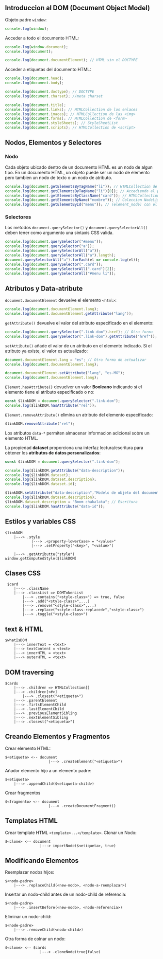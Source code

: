 ## Introduccion al DOM (Document Object Model)
Objeto padre `window`:
```javascript
console.log(window);
```
Acceder a todo el documento HTML:
```javascript
console.log(window.document);
console.log(document);

console.log(document.documentElement); // HTML sin el DOCTYPE
```
Acceder a etiquetas del documento HTML:
```javascript
console.log(document.head);
console.log(document.body);

console.log(document.doctype); // DOCTYPE 
console.log(document.charset); //meta charset 

console.log(document.title);
console.log(document.links); // HTMLCollection de los enlaces
console.log(document.images); // HTMLCollection de las <img>
console.log(document.forms); // HTMLCollection de <form>
console.log(document.styleSheets); // StyleSheetList
console.log(document.scripts); // HTMLCollection de <script>
```
## Nodos, Elementos y Selectores
### Nodo
Cada objeto ubicado dentro de un documento HTML es un nodo de algun tipo. En un documento HTML, un objeto puede ser un nodo de elemento pero tambien un nodo de texto o un nodo de atributo.

```javascript
console.log(document.getElementsByTagName("li")); // HTMLCollection de <li></li>
console.log(document.getElementsByTagName("li")[0]); // Accediendo al primer <li></li> (element_node)
console.log(document.getElementsByClassName("card")); // HTMLCollection de elementos con el atributo class="card"
console.log(document.getElementsByName("nombre")); // Coleccion NodeList de elementos con el atributo name="nombre"
console.log(document.getElementById("menu")); // (element_node) con el atributo id="menu"
```
### Selectores
Los metodos `document.querySelector()` y `document.querySelectorAll()` deben tener como argumento una sintaxis CSS valida.
```javascript
console.log(document.querySelector("#menu"));
console.log(document.querySelector("a"));
console.log(document.querySelectorAll("a"));
console.log(document.querySelectorAll("a").length);
document.querySelectorAll("a").forEach(el => console.log(el));
console.log(document.querySelector(".card"));
console.log(document.querySelectorAll(".card")[2]);
console.log(document.querySelectorAll("#menu li"));
```
## Atributos y Data-atribute

`document.documentElement` devuelve el elemento `<html>`:
```javascript
console.log(document.documentElement.lang);
console.log(document.documentElement.getAttribute("lang"));
```
`getAttribute()` devuelve el valor del atributo especificado en el elemento:
```javascript
console.log(document.querySelector(".link-dom").href); // Otra forma
console.log(document.querySelector(".link-dom").getAttribute("href"));
```
`setAttibute()` añade el valor de un atributo en el elemento indicado. Si el atributo ya existe, el valor es actualizado:
```javascript
document.documentElement.lang = "es"; // Otra forma de actualizar
console.log(document.documentElement.lang);

document.documentElement.setAttribute("lang", "es-MX");
console.log(document.documentElement.lang);
```
`Element.hasAttribute()` devuelver un valor **Booleano** indicando si el elemento tiene el atributo especificado o no:
```javascript
const $linkDOM = document.querySelector(".link-dom");
console.log($linkDOM.hasAttribute("rel"));
```
`Element.removeAttribute()` elimina un atributo del elemento especificado:
```javascript
$linkDOM.removeAttribute("rel");
```
Los atributos `data-*` permiten almacenar informacion adicional sobre un elemento HTML.

La propiedad **dataset** proporciona una interfaz lectura/escritura para obtener los **atributos de datos personalizados**:
```javascript
const $linkDOM = document.querySelector(".link-dom");

console.log($linkDOM.getAttribute("data-description"));
console.log($linkDOM.dataset);
console.log($linkDOM.dataset.description);
console.log($linkDOM.dataset.id);

$linkDOM.setAttribute("data-description","Modelo de objeto del documento")
console.log($linkDOM.dataset.description);
$linkDOM.dataset.description = "Boom chakalaka"; // Escritura
console.log($linkDOM.hasAttribute("data-id"));
```
## Estilos y variables CSS

```
$linkDOM
    |---> .style
            |---> .<property-lowerCase> = "<value>"
            |---> .setProperty("<key>", "<value>")

    |---> .getAtributte("style")
window.getComputedStyle($linkDOM)
```
## Clases CSS
```
 $card
    |---> .className 
    |---> .classList => DOMTokenList
        |---> .contains("<style-class>") => true, false
        |---> .add("<style-class>",...)
        |---> .remove("<style-class>",...)
        |---> .replace("<style-class-replaced>","<style-class>")
        |---> .toggle("<style-class>")
```
## text & HTML
```
$whatIsDOM
    |---> innerText = <text>
    |---> textContent = <text>
    |---> innerHTML = <text>
    |---> outerHTML = <text>

```
## DOM traversing
```
$cards
    |---> .children => HTMLCollection[]
    |---> .children[<#>]
        |---> .closest("<etiqueta>")
    |---> .parentElement
    |---> .firtsElementChild
    |---> .lastElementChild
    |---> .previousElementSibling
    |---> .nextElementSibling
    |---> .closest("<etiqueta>")

```
## Creando Elementos y Fragmentos
Crear elemento HTML:
```
$<etiqueta> <-- document
                    |---> .createElement("<etiqueta>")
```
Añador elemento hijo a un elemento padre:
```
$<etiqueta>
    |---> .appendChild($<etiqueta-child>)
```
Crear fragmentos
```
$<fragmento> <-- document
                    |---> .createDocumentFragment()
```
## Templates HTML
Crear template HTML `<template>...</template>`.
Clonar un Nodo:
```
$<clone> <-- document
                |---> importNode($<etiqueta>, true)
```
## Modificando Elementos
Reemplazar nodos hijos:
```
$<nodo-padre>
    |---> .replaceChild(<new-nodo>, <nodo-a-reemplazar>)
```
Insertar un nodo-child antes de un nodo-child de referencia:
```
$<nodo-padre>
    |---> .insertBefore(<new-nodo>, <nodo-referencia>)
```
Eliminar un nodo-child:
```
$<node-padre>
    |---> .removeChild(<nodo-child>)
```
Otra forma de colnar un nodo:
```
$<clone> <-- $cards
                |---> .cloneNode(true|false)
```





















